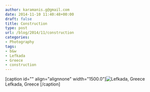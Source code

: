 ```yaml
---
author: karamanis.g@gmail.com
date: 2014-11-10 11:40:48+00:00
draft: false
title: Construction
type: post
url: /blog/2014/11/construction
categories:
- Photography
tags:
- b&w
- Lefkada
- Greece
- construction
---
```


[caption id="" align="alignnone" width="1500.0"]![ Lefkada, Greece ](https://images.squarespace-cdn.com/content/v1/4f3f61bae4b063b909445965/1415619573012-YC04FN8YAB9PRWBVWRQF/ke17ZwdGBToddI8pDm48kGRKL4JIl0FV9_gnSO4xknsUqsxRUqqbr1mOJYKfIPR7LoDQ9mXPOjoJoqy81S2I8N_N4V1vUb5AoIIIbLZhVYy7Mythp_T-mtop-vrsUOmeInPi9iDjx9w8K4ZfjXt2dr_4a0Jznzw0OCRTJVMM15xP37X5RQsGYt-cipN4dBgkpC969RuPXvt2ZwyzUXQf7Q/image-asset.jpeg?format=original)
 Lefkada, Greece [/caption]
